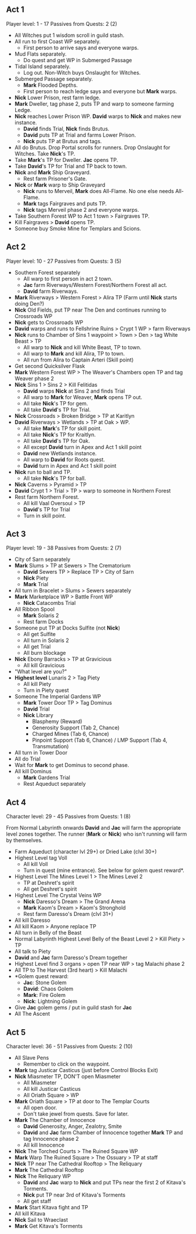 ## Act 1

Player level: 1 - 17 Passives from Quests: 2 (2)

- All Witches put 1 wisdom scroll in guild stash.
- All run to first Coast WP separately.
  - First person to arrive says and everyone warps.
- Mud Flats separately.
  - Do quest and get WP in Submerged Passage
- Tidal Island separately.
  - Log out. Non-Witch buys Onslaught for Witches.
- Submerged Passage separately.
  - **Mark** Flooded Depths.
  - First person to reach ledge says and everyone but **Mark** warps.
- **Nick** Lower Prison, rest farm ledge.
- **Mark** Dweller, tag phase 2, puts TP and warp to someone farming Ledge.
- **Nick** reaches Lower Prison WP. **David** warps to **Nick** and makes new
  instance.
  - **David** finds Trial, **Nick** finds Brutus.
  - **David** puts TP at Trial and farms Lower Prison.
  - **Nick** puts TP at Brutus and tags.
- All do Brutus. Drop Portal scrolls for runners. Drop Onslaught for Witches.
  Take **Nick**'s TP.
- Take **Mark**'s TP for Dweller. **Jac** opens TP.
- Take **David**'s TP for Trial and TP back to town.
- **Nick** and **Mark** Ship Graveyard.
  - Rest farm Prisoner's Gate.
- **Nick** or **Mark** warp to Ship Graveyard
  - **Nick** runs to Merveil, **Mark** does All-Flame. No one else needs
    All-Flame.
  - **Mark** tags Fairgraves and puts TP.
  - **Nick** tags Merveil phase 2 and everyone warps.
- Take Southern Forest WP to Act 1 town > Fairgraves TP.
- Kill Fairgraves > **David** opens TP.
- Someone buy Smoke Mine for Templars and Scions.

## Act 2

Player level: 10 - 27 Passives from Quests: 3 (5)

- Southern Forest separately
  - All warp to first person in act 2 town.
  - **Jac** farm Riverways/Western Forest/Northern Forest all act.
  - **David** farm Riverways.
- **Mark** Riverways > Western Forest > Alira TP (Farm until **Nick** starts
  doing Den?)
- **Nick** Old Fields, put TP near The Den and continues running to Crossroads
  WP
- **Nick** gets to Crossroads WP
- **David** warps and runs to Fellshrine Ruins > Crypt 1 WP > farm Riverways
- **Nick** runs to Chamber of Sins 1 waypoint > Town > Den > tag White Beast >
  TP
  - All warp to **Nick** and kill White Beast, TP to town.
  - All warp to **Mark** and kill Alira, TP to town.
  - All run from Alira to Captain Arteri (Skill point)
- Get second Quicksilver Flask
- **Mark** Western Forest WP > The Weaver's Chambers open TP and tag Weaver
  phase 2
- **Nick** Sins 1 > Sins 2 > Kill Felitidas
  - **David** warps **Nick** at Sins 2 and finds Trial
  - All warp to **Mark** for Weaver, **Mark** opens TP out.
  - All take **Nick**'s TP for gem.
  - All take **David**'s TP for Trial.
- **Nick** Crossroads > Broken Bridge > TP at Karitlyn
- **David** Riverways > Wetlands > TP at Oak > WP.
  - All take **Mark**'s TP for skill point.
  - All take **Nick**'s TP for Kraitlyn.
  - All take **David**'s TP for Oak.
  - All except **David** turn in Apex and Act 1 skill point
  - **David** new Wetlands instance.
  - All warp to **David** for Roots quest.
  - **David** turn in Apex and Act 1 skill point
- **Nick** run to ball and TP.
  - All take **Nick**'s TP for ball.
- **Nick** Caverns > Pyramid > TP
- **David** Crypt 1 > Trial > TP > warp to someone in Northern Forest
- Rest farm Northern Forest.
  - All kill Vaal Oversoul > TP
  - **David**'s TP for Trial
  - Turn in skill point.

## Act 3

Player level: 19 - 38 Passives from Quests: 2 (7)

- City of Sarn separately
- **Mark** Slums > TP at Sewers > The Crematorium
  - **David** Sewers TP > Replace TP > City of Sarn
  - **Nick** Piety
  - **Mark** Trial
- All turn in Bracelet > Slums > Sewers separately
- **Mark** Marketplace WP > Battle Front WP
  - **Nick** Catacombs Trial
- All Ribbon Spool
  - **Mark** Solaris 2
  - Rest farm Docks
- Someone put TP at Docks Sulfite (not **Nick**)
  - All get Sulfite
  - All turn in Solaris 2
  - All get Trial
  - All burn blockage
- **Nick** Ebony Barracks > TP at Gravicious
  - All kill Gravicious
- "What level are you?"
- **Highest level** Lunaris 2 > Tag Piety
  - All kill Piety
  - Turn in Piety quest
- Someone The Imperial Gardens WP
  - **Mark** Tower Door TP > Tag Dominus
  - **David** Trial
  - **Nick** Library
    - Blasphemy (Reward)
    - Generosity Support (Tab 2, Chance)
    - Charged Mines (Tab 6, Chance)
    - Pinpoint Support (Tab 6, Chance) / LMP Support (Tab 4, Transmutation)
- All turn in Tower Door
- All do Trial
- Wait for **Mark** to get Dominus to second phase.
- All kill Dominus
  - **Mark** Gardens Trial
  - Rest Aqueduct separately

## Act 4

Character level: 29 - 45 Passives from Quests: 1 (8)

From Normal Labyrinth onwards **David** and **Jac** will farm the appropriate
level zones together. The runner (**Mark** or **Nick**) who isn't running will
farm by themselves.

- Farm Aqueduct (character lvl 29+) or Dried Lake (clvl 30+)
- Highest Level tag Voll
  - All kill Voll
  - Turn in quest (mine entrance). See below for golem quest reward\*.
- Highest Level The Mines Level 1 > The Mines Level 2
  - TP at Deshret's spirit
  - All get Deshret's spirit
- Highest Level The Crystal Veins WP
  - **Nick** Daresso's Dream > The Grand Arena
  - **Mark** Kaom's Dream > Kaom's Stronghold
  - Rest farm Daresso's Dream (clvl 31+)
- All kill Daresso
- All kill Kaom > Anyone replace TP
- All turn in Belly of the Beast
- Normal Labyrinth Highest Level Belly of the Beast Level 2 > Kill Piety > TP
- All talk to Piety
- **David** and **Jac** farm Daresso's Dream together
- Highest Level find 3 organs > open TP near WP > tag Malachi phase 2
- All TP to The Harvest (3rd heart) > Kill Malachi
- \*Golem quest reward:
  - **Jac**: Stone Golem
  - **David**: Chaos Golem
  - **Mark**: Fire Golem
  - **Nick**: Lightning Golem
- Give **Jac** golem gems / put in guild stash for **Jac**
- All The Ascent

## Act 5

Character level: 36 - 51 Passives from Quests: 2 (10)

- All Slave Pens
  - Remember to click on the waypoint.
- **Mark** tag Justicar Casticus (just before Control Blocks Exit)
- **Nick** Miasmeter TP, DON'T open Miasmeter
  - All Miasmeter
  - All kill Justicar Casticus
  - All Oriath Square > WP
- **Mark** Oriath Square > TP at door to The Templar Courts
  - All open door.
  - Don't take jewel from quests. Save for later.
- **Mark** The Chamber of Innocence
  - **David** Generosity, Anger, Zealotry, Smite
  - **David** and **Jac** farm Chamber of Innocence together **Mark** TP and tag
    Innocence phase 2
  - All kill Innocence
- **Nick** The Torched Courts > The Ruined Square WP
- **Mark** Warp The Ruined Square > The Ossuary > TP at staff
- **Nick** TP near The Cathedral Rooftop > The Reliquary
- **Mark** The Cathedral Rooftop
- **Nick** The Reliquary WP
  - **David** and **Jac** warp to **Nick** and put TPs near the first 2 of
    Kitava's Torments.
  - **Nick** put TP near 3rd of Kitava's Torments
  - All get staff
- **Mark** Start Kitava fight and TP
- All kill Kitava
- **Nick** Sail to Wraeclast
- **Mark** Get Kitava's Torments

